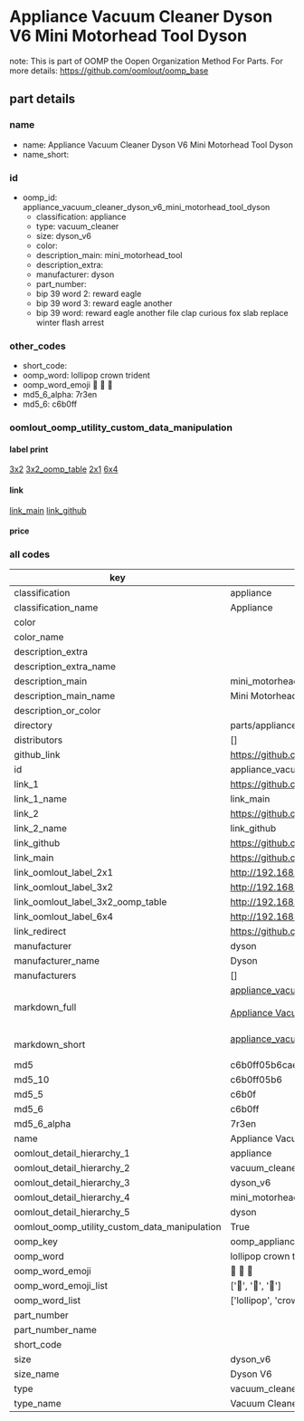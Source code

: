 # Appliance Vacuum Cleaner Dyson V6 Mini Motorhead Tool Dyson  

note: This is part of OOMP the Oopen Organization Method For Parts. For more details: https://github.com/oomlout/oomp_base

##  part details
  







### name
* name: Appliance Vacuum Cleaner Dyson V6 Mini Motorhead Tool Dyson
* name_short: 
### id
* oomp_id: appliance_vacuum_cleaner_dyson_v6_mini_motorhead_tool_dyson
  * classification: appliance
  * type: vacuum_cleaner
  * size: dyson_v6
  * color: 
  * description_main: mini_motorhead_tool
  * description_extra: 
  * manufacturer: dyson
  * part_number: 
  * bip 39 word 2: reward eagle
  * bip 39 word 3: reward eagle another
  * bip 39 word: reward eagle another file clap curious fox slab replace winter flash arrest

### other_codes
* short_code: 
* oomp_word: lollipop crown trident
* oomp_word_emoji :lollipop: :crown: :trident:
* md5_6_alpha: 7r3en
* md5_6: c6b0ff






### oomlout_oomp_utility_custom_data_manipulation
#### label print
[3x2](http://192.168.1.245:1112/?label=oomp%207r3en)
[3x2_oomp_table](http://192.168.1.108:1112/?label=oomp%207r3en)
[2x1](http://192.168.1.242:1112/?label=oomp%207r3en)
[6x4](http://192.168.1.55:1112/?label=oomp%207r3en)    

#### link

[link_main](https://github.com/oomlout/oomlout_oomp_version_1_messy/tree/main/parts/appliance_vacuum_cleaner_dyson_v6_mini_motorhead_tool_dyson) [link_github](https://github.com/oomlout/oomlout_oomp_version_1_messy/tree/main/parts/appliance_vacuum_cleaner_dyson_v6_mini_motorhead_tool_dyson)                             

#### price







### all codes 
| key | value |  
| --- | --- |  
| classification | appliance |  
| classification_name | Appliance |  
| color |  |  
| color_name |  |  
| description_extra |  |  
| description_extra_name |  |  
| description_main | mini_motorhead_tool |  
| description_main_name | Mini Motorhead Tool |  
| description_or_color |   |  
| directory | parts/appliance_vacuum_cleaner_dyson_v6_mini_motorhead_tool_dyson |  
| distributors | [] |  
| github_link | https://github.com/oomlout/oomlout_oomp_part_src/tree/main/parts/appliance_vacuum_cleaner_dyson_v6_mini_motorhead_tool_dyson |  
| id | appliance_vacuum_cleaner_dyson_v6_mini_motorhead_tool_dyson |  
| link_1 | https://github.com/oomlout/oomlout_oomp_version_1_messy/tree/main/parts/appliance_vacuum_cleaner_dyson_v6_mini_motorhead_tool_dyson |  
| link_1_name | link_main |  
| link_2 | https://github.com/oomlout/oomlout_oomp_version_1_messy/tree/main/parts/appliance_vacuum_cleaner_dyson_v6_mini_motorhead_tool_dyson |  
| link_2_name | link_github |  
| link_github | https://github.com/oomlout/oomlout_oomp_version_1_messy/tree/main/parts/appliance_vacuum_cleaner_dyson_v6_mini_motorhead_tool_dyson |  
| link_main | https://github.com/oomlout/oomlout_oomp_version_1_messy/tree/main/parts/appliance_vacuum_cleaner_dyson_v6_mini_motorhead_tool_dyson |  
| link_oomlout_label_2x1 | http://192.168.1.242:1112/?label=oomp%207r3en |  
| link_oomlout_label_3x2 | http://192.168.1.245:1112/?label=oomp%207r3en |  
| link_oomlout_label_3x2_oomp_table | http://192.168.1.108:1112/?label=oomp%207r3en |  
| link_oomlout_label_6x4 | http://192.168.1.55:1112/?label=oomp%207r3en |  
| link_redirect | https://github.com/oomlout/oomlout_oomp_version_1_messy/tree/main/parts/appliance_vacuum_cleaner_dyson_v6_mini_motorhead_tool_dyson |  
| manufacturer | dyson |  
| manufacturer_name | Dyson |  
| manufacturers | [] |  
| markdown_full | [appliance_vacuum_cleaner_dyson_v6_mini_motorhead_tool_dyson](none)<br>[](none)<br>[Appliance Vacuum Cleaner Dyson V6 Mini Motorhead Tool Dyson](none)<br><br> |  
| markdown_short | [appliance_vacuum_cleaner_dyson_v6_mini_motorhead_tool_dyson](none)<br><br> |  
| md5 | c6b0ff05b6caeb88d794e562131145c5 |  
| md5_10 | c6b0ff05b6 |  
| md5_5 | c6b0f |  
| md5_6 | c6b0ff |  
| md5_6_alpha | 7r3en |  
| name | Appliance Vacuum Cleaner Dyson V6 Mini Motorhead Tool Dyson |  
| oomlout_detail_hierarchy_1 | appliance |  
| oomlout_detail_hierarchy_2 | vacuum_cleaner |  
| oomlout_detail_hierarchy_3 | dyson_v6 |  
| oomlout_detail_hierarchy_4 | mini_motorhead_tool |  
| oomlout_detail_hierarchy_5 | dyson |  
| oomlout_oomp_utility_custom_data_manipulation | True |  
| oomp_key | oomp_appliance_vacuum_cleaner_dyson_v6_mini_motorhead_tool_dyson |  
| oomp_word | lollipop crown trident |  
| oomp_word_emoji | :lollipop: :crown: :trident: |  
| oomp_word_emoji_list | [':lollipop:', ':crown:', ':trident:'] |  
| oomp_word_list | ['lollipop', 'crown', 'trident'] |  
| part_number |  |  
| part_number_name |  |  
| short_code |  |  
| size | dyson_v6 |  
| size_name | Dyson V6 |  
| type | vacuum_cleaner |  
| type_name | Vacuum Cleaner |  
